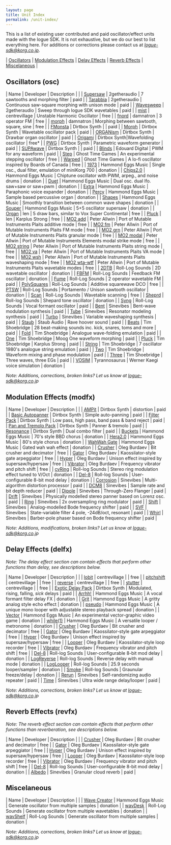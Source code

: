 ```yaml
---
layout: page
title: Unit Index
permalink: /unit-index/
---
```


This is a list of existing user contributed and paid oscillator/effect units made with the logue SDK. It is not exhaustive, but we do our best to list everything here. For additions or corrections please contact us at *logue-sdk@korg.co.jp*.

| [Oscillators](#oscillators-osc) | [Modulation Effects](#modulation-effects-modfx) | [Delay Effects](#delay-effects-delfx) | [Reverb Effects](#reverb-effects-revfx) | [Miscelaneous](#miscelaneous) |

## Oscillators (osc)

| Name | Developer | Description |  |
| [Supersaw](https://www.2getheraudio.com/korg-multi-engine/supersaw-oscillator/) | 2getheraudio | 7 sawtooths and morphing filter | paid |
| [Tarabbia](https://www.2getheraudio.com/korg-multi-engine/tarabbia-oscillator/) | 2getheraudio | Continuous saw-square morphing with unison mode | paid |
| [Wavesweep](https://www.2getheraudio.com/korg-multi-engine/wavesweep-oscillator/) | 2getheraudio | Sweep through logue SDK wavetables | paid |
| [mist](https://github.com/centrevillage/cv_logue/tree/master/osc/mist) | centrevillage | Unstable Harmonic Oscillator | free |
| [fnord](https://github.com/damnatron/logue-sdk/tree/master/platform/prologue/contrib/prlgunit) | damnatron | 3 operator FM | free |
| [morph](https://github.com/damnatron/logue-sdk/tree/master/platform/prologue/contrib/prlgunit) | damnatron | Morphing between sawtooth, square, sine | free |
| [FMonsta](https://www.dirtboxsynth.com/sd_product/fmonsta-bundle/) | Dirtbox Synth | | paid |
| [Morph](https://www.dirtboxsynth.com/sd_product/morph/) | Dirtbox Synth | Wavetable oscillator pack | paid |
| [ORGANism](https://www.dirtboxsynth.com/sd_product/organism/) | Dirtbox Synth | Drawbar organ oscillator | paid |
| [Origami](https://www.dirtboxsynth.com/sd_product/origami/) | Dirtbox Synth|Wavefolding oscillator | free\* |
| [PWG](https://www.dirtboxsynth.com/sd_product/pwg-parametric-waveform-generator/) | Dirtbox Synth | Parametric waveform generator | paid |
| [SUPAwave](https://www.dirtboxsynth.com/sd_product/supawave/) | Dirtbox Synth | | paid |
| [Blinds](https://edouard.digital/) | Edouard Digital | PWM for any waveform | paid |
| [Step](https://docs.google.com/document/d/1C7NdMjTZy9QDjQYifAx3eBuY1trysD7Hhh1_DvkqkHo) | Ghost Time Games | An experimental stepping oscillator | free |
| [Warped](https://docs.google.com/document/d/1YxjCAL9CeEhrf-EpedUzAHMjk6ilYbJGoIHQFXSDfEY) | Ghost Time Games | A lo-fi oscillator inspired by Boards of Canada | free |
| [1973](http://hammondeggsmusic.ca/logueplugins/1973.html) | Hammond Eggs Music | Single osc., dual filter, emulation of miniKorg 700 | donation | 
| [Chips2.0](http://hammondeggsmusic.ca/logueplugins/chips2.html) | Hammond Eggs Music | Chiptune oscillator with PWM, arpeg., and noise drums | donation | 
| [Duet](http://hammondeggsmusic.ca/logueplugins/duet.html) | Hammond Eggs Music | Dual osc. dual lfo. saw+saw or saw+pwm | donation |
| [Extra](http://hammondeggsmusic.ca/logueplugins/extra.html) | Hammond Eggs Music | Paraphonic voice expander | donation |
| [Percy](http://hammondeggsmusic.ca/logueplugins/percy.html) | Hammond Eggs Music | Sample based percussive organ | donation |
| [Shapes](http://hammondeggsmusic.ca/logueplugins/shapes.html) | Hammond Eggs Music | Smoothly transition between common wave shapes | donation |
| [Souper](http://hammondeggsmusic.ca/logueplugins/souper.html) | Hammond Eggs Music | 5+5 oscillator supersaw | donation |
| [Organ](https://github.com/len/korg-prologue/tree/master/src/organ) | len | 5 draw bars, similar to Vox Super Continental | free | 
| [Pluck](https://github.com/len/korg-prologue/tree/master/src/pluck) | len | Karplus Strong | free |
| [MO2 add](https://github.com/peterall/eurorack-prologue/releases) | Peter Allwin | Port of Mutable Instruments Plaits additive mode | free |
| [MO2 fm](https://github.com/peterall/eurorack-prologue/releases) | Peter Allwin | Port of Mutable Instruments Plaits FM mode | free |
| [MO2 grn](https://github.com/peterall/eurorack-prologue/releases) | Peter Allwin | Port of Mutable Instruments Plaits granular mode | free |
| [MO2 modal](https://github.com/peterall/eurorack-prologue/releases) | Peter Allwin | Port of Mutable Instruments Elements modal strike mode | free |
| [MO2 string](https://github.com/peterall/eurorack-prologue/releases) | Peter Allwin | Port of Mutable Instruments Plaits string mode | free |
| [MO2 va](https://github.com/peterall/eurorack-prologue/releases) | Peter Allwin | Port of Mutable Instruments Plaits VA mode | free |
| [MO2 wsh](https://github.com/peterall/eurorack-prologue/releases) | Peter Allwin | Port of Mutable Instruments Plaits waveshaping mode | free |
| [MO2 wta-wtf](https://github.com/peterall/eurorack-prologue/releases) | Peter Allwin | Port of Mutable Instruments Plaits wavetable modes | free |
| [2DTB](https://gum.co/rolllog_nts1_pack) | Roll-Log Sounds | 2D wavetable oscillator | donation |
| [FBFM](https://gum.co/rolllog_nts1_pack) | Roll-Log Sounds | Feedback FM oscillator | donation |
| [Fume](https://rolllogsounds.com) | Roll-Log Sounds | 2 operator wavetable FM | paid |
| [PolySquares](https://rolllogsounds.com) | Roll-Log Sounds | Additive squarewave DCO | free |
| [PTSW](https://gum.co/rolllog_nts1_pack) | Roll-Log Sounds | Portamento / Unison sawtooth oscillator | donation |
| [Scan](https://rolllogsounds.com) | Roll-Log Sounds | Wavetable scanning | free |
| [Sheprd](https://gum.co/rolllog_free_pack) | Roll-log Sounds | Shepard tone oscillator | donation |
| [Syng](https://rolllogsounds.com) | Roll-Log Sounds | Vocal formant oscillator | paid |
| [Bent](https://www.sinevibes.com/korgbent/) | Sinevibes | Bent-wave modulation synthesis | paid |
| [Tube](https://www.sinevibes.com/korgtube/) | Sinevibes | Resonator modeling synthesis | paid |
| [Turbo](https://www.sinevibes.com/korgturbo/) | Sinevibes | Variable waveshaping synthesis | paid | 
| [Staub](https://www.staub-audio.com/products/staub/) | Staub Audio | Rave hoover sound | paid |
| [Beats](https://www.soundmangling.com/2020/03/22/beats-for-minilogue-xd/) | Tim Shoebridge | 28 beat-making sounds inc. kick, snares, toms and more | paid | 
| [Fold](https://www.soundmangling.com/2020/01/04/fold-for-minilogue-xd/) | Tim Shoebridge | Analogue wave-folding emulation | paid | 
| [One](https://www.soundmangling.com/2019/08/11/one-for-minilogue-xd/) | Tim Shoebridge | Moog One waveform morphing | paid | 
| [Pluck](https://www.soundmangling.com/2019/08/11/pluck-for-minilogue-xd/) | Tim Shoebridge | Karplus Strong | paid |
| [String](https://www.soundmangling.com/2019/08/11/string-for-minilogue-xd/) | Tim Shoebridge | 7 oscillator 1980's analogue string emulation | paid |
| [Two](https://www.soundmangling.com/2019/08/11/two-for-minilogue-xd/) | Tim Shoebridge | Waveform mixing and phase modulation | paid |
| [Three](https://www.soundmangling.com/2019/11/10/three-for-minilogue-xd/) | Tim Shoebridge | Three waves, three EGs | paid |
| [VOSIM](https://tyrannosaurus.ru/posts/2020-03-10-logue-vosim.html) | Tyrannosaurus | Werner Kaegi voice simulation | donation |

_Note: Additions, corrections, broken links? Let us know at logue-sdk@korg.co.jp_

## Modulation Effects (modfx)

| Name | Developer | Description |  |
| [AMPit](https://www.dirtboxsynth.com/sd_product/ampit/) | Dirtbox Synth | distortion | paid |
| [Basic Autopanner](https://www.dirtboxsynth.com/sd_product/basic-autopanner/) | Dirtbox Synth | Simple auto-panning | paid |
| [Filter Pack](https://www.dirtboxsynth.com/sd_product/filter-pack/) | Dirtbox Synth | Low pass, high pass, band pass & band reject | paid |
| [Pan and Tremolo Pack](https://www.dirtboxsynth.com/sd_product/pan-and-tremolo-pack/) | Dirtbox Synth | Panner & tremolo | paid |
| [Resonance](https://www.dirtboxsynth.com/sd_product/resonance/) | Dirtbox Synth | Dual combo filter | paid |
| [Buckets](http://hammondeggsmusic.ca/logueplugins/buckets.html) | Hammond Eggs Music | 70's style BBD chorus | donation |
| [Hera2.0](http://hammondeggsmusic.ca/logueplugins/hera2.html) | Hammond Eggs Music | 80's style chorus | donation |
| [WahWah Gate](http://hammondeggsmusic.ca/logueplugins/wahwahgate.html) | Hammond Eggs Music | Gated wah wah effect | donation |
| [Crusher](https://github.com/dukesrg/logue-fx) | Oleg Burdaev | Bit crusher and decimator | free |
| [Gator](https://github.com/dukesrg/logue-fx) | Oleg Burdaev | Kaossilator-style gate arpeggiator | free |
| [Hyper](https://github.com/dukesrg/logue-fx) | Oleg Burdaev | Unison effect inspired by supersaw/hypersaw | free |
| [Vibrator](https://github.com/dukesrg/logue-fx) | Oleg Burdaev | Frequency vibrator and pitch shift | free |
| [cvRing](https://gum.co/rolllog_free_pack) | Roll-log Sounds | Stereo ring modulation effect tuned to V/Oct | donation |
| [Del-8](https://gum.co/logueMill_del_8) | Roll-log Sounds | User-configurable 8-bit mod delay | donation |
| [Corrosion](https://www.sinevibes.com/korgcorrosion/) | Sinevibes | Multi-algorithm distortion processor | paid |
| [DCM8](https://www.sinevibes.com/korgdcm8/) | Sinevibes | Sample rate and bit depth reducer | paid |
| [Dipole](https://www.sinevibes.com/korgdipole/) | Sinevibes | Through-Zero Flanger | paid |
| [Drift](https://www.sinevibes.com/korgdrift/ ) | Sinevibes | Physically modelled stereo panner based on Lorenz osc. | paid |
| [Ring](https://www.sinevibes.com/korgring/ ) | Sinevibes | 2x oversampling ring modulator | paid |
| [Shift](https://www.sinevibes.com/korgshift/ ) | Sinevibes | Analog-modelled Bode frequency shifter | paid |
| [SVF](https://www.sinevibes.com/korgsvf/) | Sinevibes | State-variable filter 4 pole, -24dB/oct, resonant | paid |
| [Whirl](https://www.sinevibes.com/korgwhirl/) | Sinevibes | Barber-pole phaser based on Bode frequency shifter | paid |

_Note: Additions, modifications, broken links? Let us know at logue-sdk@korg.co.jp_

## Delay Effects (delfx)

_Note: The delay effect section can contain effects that perform other functions than delay, see descriptions below._

| Name | Developer | Description |  |
| [lobit](https://github.com/centrevillage/cv_logue/tree/master/delfx/lobit) | centrevillage |  | free |
| [pitchshift](https://github.com/centrevillage/cv_logue/tree/master/delfx/pitchshift) | centrevillage |  | free |
| [reverse](https://github.com/centrevillage/cv_logue/tree/master/delfx/reverse) | centrevillage |  | free |
| [stutter](https://github.com/centrevillage/cv_logue/tree/master/delfx/stutter) | centrevillage |  | free |
| [Exotic Delay Pack](https://www.dirtboxsynth.com/sd_product/exotic-delay-pack/) | Dirtbox Synth | Modulated, rising, falling, _sick_ delays |  paid |
| [Arrhh!](http://hammondeggsmusic.ca/logueplugins/arrhh.html) | Hammond Eggs Music | A vocal formant filter delay FX | donation |
| [Grit](http://hammondeggsmusic.ca/logueplugins/grit.html) | Hammond Eggs Music | A gritty analog style echo effect | donation |
| [pseudo](http://hammondeggsmusic.ca/logueplugins/pseudo.html) | Hammond Eggs Music | A unique mono looper with adjustable stereo playback spread | donation |
| [Vector](http://hammondeggsmusic.ca/logueplugins/vector.html) | Hammond Eggs Music | An experimental vector-graphic video game | donation |
| [while(1)](http://hammondeggsmusic.ca/logueplugins/while1.html) | Hammond Eggs Music | A versatile looper / metronome |  donation |
| [Crusher](https://github.com/dukesrg/logue-fx) | Oleg Burdaev | Bit crusher and decimator | free |
| [Gator](https://github.com/dukesrg/logue-fx) | Oleg Burdaev | Kaossilator-style gate arpeggiator | free |
| [Hyper](https://github.com/dukesrg/logue-fx) | Oleg Burdaev | Unison effect inspired by supersaw/hypersaw | free |
| [Looper](https://github.com/dukesrg/logue-fx) | Oleg Burdaev | Kaossilator-style loop recorder | free |
| [Vibrator](https://github.com/dukesrg/logue-fx) | Oleg Burdaev | Frequency vibrator and pitch shift | free |
| [Del-8](https://gum.co/logueMill_del_8) | Roll-log Sounds | User-configurable 8-bit mod delay | donation |
| [LogReverse](https://gum.co/rolllog_free_pack) | Roll-log Sounds | Reverse delay with manual mode | donation |
| [LogLooper](https://gum.co/rolllog_free_pack) | Roll-log Sounds | 25.9 seconds looper/sampler | donation |
| [Smoke](https://gum.co/rolllog_free_pack) | Roll-log Sounds | Graunular freeze/delay | donation |
| [Rerun](https://www.sinevibes.com/korgrerun/) | Sinevibes | Self-randomizing audio repeater | paid |
| [Time](https://www.sinevibes.com/korgtime/) | Sinevibes | Ultra wide range delay/looper | paid |

_Note: Additions, corrections, broken links? Let us know at logue-sdk@korg.co.jp_

## Reverb Effects (revfx)

_Note: The reverb effect section can contain effects that perform other functions than reverberation, see descriptions below._

| Name | Developer | Description |  |
| [Crusher](https://github.com/dukesrg/logue-fx) | Oleg Burdaev | Bit crusher and decimator | free |
| [Gator](https://github.com/dukesrg/logue-fx) | Oleg Burdaev | Kaossilator-style gate arpeggiator | free |
| [Hyper](https://github.com/dukesrg/logue-fx) | Oleg Burdaev | Unison effect inspired by supersaw/hypersaw | free |
| [Looper](https://github.com/dukesrg/logue-fx) | Oleg Burdaev | Kaossilator-style loop recorder | free |
| [Vibrator](https://github.com/dukesrg/logue-fx) | Oleg Burdaev | Frequency vibrator and pitch shift | free |
| [Del-8](https://gum.co/logueMill_del_8) | Roll-log Sounds | User-configurable 8-bit mod delay | donation |
| [Albedo](https://www.sinevibes.com/korgalbedo/) | Sinevibes | Granular cloud reverb | paid |

## Miscelaneous 

| Name | Developer | Description |  |
| [Wave Creator](http://hammondeggsmusic.ca/logueplugins/wavecreator.html) | Hammond Eggs Music | Generate oscillator from multiple samples | donation |
| [wavDesk](https://gumroad.com/l/wavDesk) | Roll-Log Sounds | Generate oscillator from multiple wavetables | donation |
| [wavShelf](https://gumroad.com/l/wavShelf) | Roll-Log Sounds | Generate oscillator from multiple samples | donation |

_Note: Additions, corrections, broken links? Let us know at logue-sdk@korg.co.jp_
